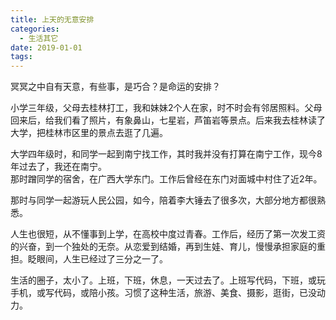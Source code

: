 ```yaml
---
title: 上天的无意安排
categories:
  - 生活其它
date: 2019-01-01
tags:
---
```

冥冥之中自有天意，有些事，是巧合？是命运的安排？
<!-- more -->
小学三年级，父母去桂林打工，我和妹妹2个人在家，时不时会有邻居照料。父母回来后，给我们看了照片，有象鼻山，七星岩，芦笛岩等景点。后来我去桂林读了大学，把桂林市区里的景点去逛了几遍。  

大学四年级时，和同学一起到南宁找工作，其时我并没有打算在南宁工作，现今8年过去了，我还在南宁。  
那时蹭同学的宿舍，在广西大学东门。工作后曾经在东门对面城中村住了近2年。  

那时与同学一起游玩人民公园，如今，陪着李大锤去了很多次，大部分地方都很熟悉。  

人生也很短，从不懂事到上学，在高校中度过青春。工作后，经历了第一次发工资的兴奋，到一个独处的无奈。从恋爱到结婚，再到生娃、育儿，慢慢承担家庭的重担。眨眼间，人生已经过了三分之一了。  

生活的圈子，太小了。上班，下班，休息，一天过去了。上班写代码，下班，或玩手机，或写代码，或陪小孩。习惯了这种生活，旅游、美食、摄影，逛街，已没动力。  

